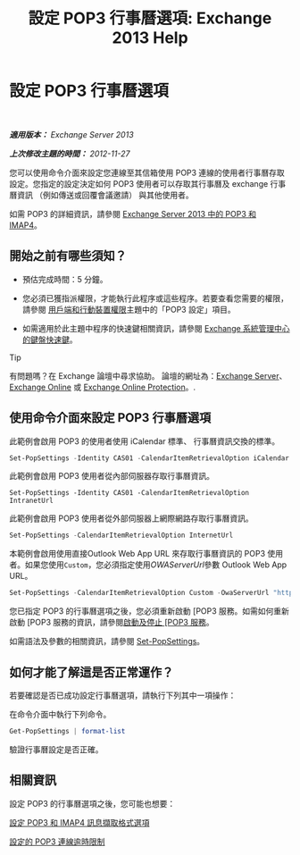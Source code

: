 ﻿---
title: '設定 POP3 行事曆選項: Exchange 2013 Help'
TOCTitle: 設定 POP3 行事曆選項
ms:assetid: ac3d60a0-8697-4c06-9e93-f8d2c4b157b6
ms:mtpsurl: https://technet.microsoft.com/zh-tw/library/Bb124133(v=EXCHG.150)
ms:contentKeyID: 50554049
ms.date: 05/21/2018
mtps_version: v=EXCHG.150
ms.translationtype: MT
---

# 設定 POP3 行事曆選項

 

_**適用版本：** Exchange Server 2013_

_**上次修改主題的時間：** 2012-11-27_

您可以使用命令介面來設定您連線至其信箱使用 POP3 連線的使用者行事曆存取設定。您指定的設定決定如何 POP3 使用者可以存取其行事曆及 exchange 行事曆資訊 （例如傳送或回覆會議邀請） 與其他使用者。

如需 POP3 的詳細資訊，請參閱 [Exchange Server 2013 中的 POP3 和 IMAP4](pop3-and-imap4-in-exchange-server-2013-exchange-2013-help.md)。

## 開始之前有哪些須知？

  - 預估完成時間：5 分鐘。

  - 您必須已獲指派權限，才能執行此程序或這些程序。若要查看您需要的權限，請參閱 [用戶端和行動裝置權限](clients-and-mobile-devices-permissions-exchange-2013-help.md)主題中的「POP3 設定」項目。

  - 如需適用於此主題中程序的快速鍵相關資訊，請參閱 [Exchange 系統管理中心的鍵盤快速鍵](keyboard-shortcuts-in-the-exchange-admin-center-exchange-online-protection-help.md)。


> [!TIP]  
> 有問題嗎？在 Exchange 論壇中尋求協助。 論壇的網址為：<a href="https://go.microsoft.com/fwlink/p/?linkid=60612">Exchange Server</a>、 <a href="https://go.microsoft.com/fwlink/p/?linkid=267542">Exchange Online</a> 或 <a href="https://go.microsoft.com/fwlink/p/?linkid=285351">Exchange Online Protection</a>。.




## 使用命令介面來設定 POP3 行事曆選項

此範例會啟用 POP3 的使用者使用 iCalendar 標準、 行事曆資訊交換的標準。

```powershell
Set-PopSettings -Identity CAS01 -CalendarItemRetrievalOption iCalendar
```

此範例會啟用 POP3 使用者從內部伺服器存取行事曆資訊。

    Set-PopSettings -Identity CAS01 -CalendarItemRetrievalOption IntranetUrl 

此範例會啟用 POP3 使用者從外部伺服器上網際網路存取行事曆資訊。

```powershell
Set-PopSettings -CalendarItemRetrievalOption InternetUrl
```

本範例會啟用使用直接Outlook Web App URL 來存取行事曆資訊的 POP3 使用者。如果您使用`Custom`，您必須指定使用*OWAServerUrl*參數 Outlook Web App URL。

```powershell
Set-PopSettings -CalendarItemRetrievalOption Custom -OwaServerUrl "https://OwaServer01"
```

您已指定 POP3 的行事曆選項之後，您必須重新啟動 \[POP3 服務。如需如何重新啟動 \[POP3 服務的資訊，請參閱[啟動及停止 \[POP3 服務](start-and-stop-the-pop3-services-exchange-2013-help.md)。

如需語法及參數的相關資訊，請參閱 [Set-PopSettings](https://technet.microsoft.com/zh-tw/library/aa997154\(v=exchg.150\))。

## 如何才能了解這是否正常運作？

若要確認是否已成功設定行事曆選項，請執行下列其中一項操作：

在命令介面中執行下列命令。

```powershell
Get-PopSettings | format-list
```

驗證行事曆設定是否正確。

## 相關資訊

設定 POP3 的行事曆選項之後，您可能也想要：

[設定 POP3 和 IMAP4 訊息擷取格式選項](configure-pop3-and-imap4-message-retrieval-format-options-exchange-2013-help.md)

[設定的 POP3 連線逾時限制](set-connection-time-out-limits-for-pop3-exchange-2013-help.md)

